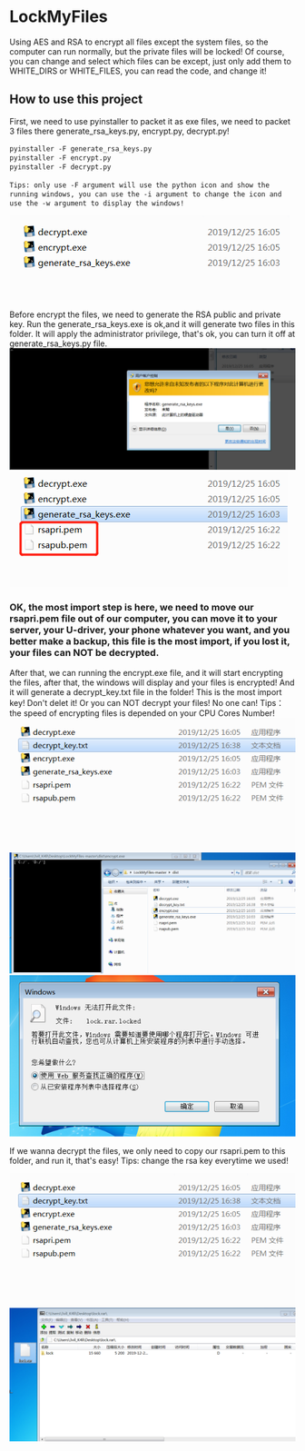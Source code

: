 # LockMyFiles
Using AES and RSA to encrypt all files except the system files, so the computer can run normally, but the private files will be locked! Of course, you can change and select which files can be except, just only add them to WHITE_DIRS or WHITE_FILES, you can read the code, and change it!

## How to use this project

First, we need to use pyinstaller to packet it as exe files, we need to packet 3 files there generate_rsa_keys.py, encrypt.py, decrypt.py!

	pyinstaller -F generate_rsa_keys.py
	pyinstaller -F encrypt.py
	pyinstaller -F decrypt.py 

	Tips: only use -F argument will use the python icon and show the running windows, you can use the -i argument to change the icon and use the -w argument to display the windows!
![image](https://github.com/PDWR/LockMyFiles/blob/master/images/gen_exe_files.png)

Before encrypt the files, we need to generate the RSA public and private key. Run the generate_rsa_keys.exe is ok,and it will generate two files in this folder. It will apply the administrator privilege, that's ok, you can turn it off at generate_rsa_keys.py file.
![image](https://github.com/PDWR/LockMyFiles/blob/master/images/ask_admin_pri.png)
![image](https://github.com/PDWR/LockMyFiles/blob/master/images/gen_rsa_files.png)

### OK, the most import step is here, we need to move our rsapri.pem file out of our computer, you can move it to your server, your U-driver, your phone whatever you want, and you better make a backup, this file is the most import, if you lost it, your files can NOT be decrypted.

After that, we can running the encrypt.exe file, and it will start encrypting the files, after that, the windows will display and your files is encrypted! And it will generate a decrypt_key.txt file in the folder! This is the most import key! Don't delet it! Or you can NOT decrypt your files! No one can!
	Tips：the speed of encrypting files is depended on your CPU Cores Number! 
![image](https://github.com/PDWR/LockMyFiles/blob/master/images/decrypt_keys.png)
![image](https://github.com/PDWR/LockMyFiles/blob/master/images/encrypt_files.png)
![image](https://github.com/PDWR/LockMyFiles/blob/master/images/cannot_open.png)

If we wanna decrypt the files, we only need to copy our rsapri.pem to this folder, and run it, that's easy!
	Tips: change the rsa key everytime we used!
	
![image](https://github.com/PDWR/LockMyFiles/blob/master/images/decrypt_keys.png)
![image](https://github.com/PDWR/LockMyFiles/blob/master/images/file_open.png)







